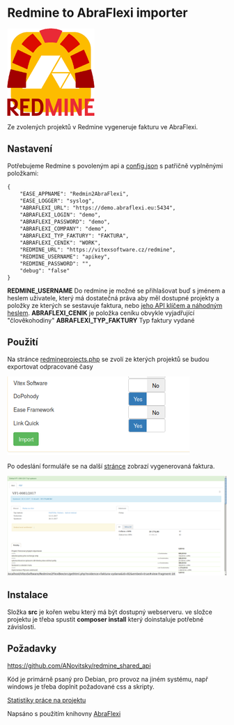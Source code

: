 Redmine to AbraFlexi importer
============================

![Logo](https://github.com/VitexSoftware/Redmine2AbraFlexi/raw/master/project-logo.png "Project Logo")

Ze zvolených projektů v Redmine vygeneruje fakturu ve AbraFlexi.

Nastavení
---------

Potřebujeme Redmine s povoleným api a [config.json](config.json) s patřičně vyplněnými položkami:

```
{
    "EASE_APPNAME": "Redmin2AbraFlexi",
    "EASE_LOGGER": "syslog",
    "ABRAFLEXI_URL": "https://demo.abraflexi.eu:5434",
    "ABRAFLEXI_LOGIN": "demo",
    "ABRAFLEXI_PASSWORD": "demo",
    "ABRAFLEXI_COMPANY": "demo",
    "ABRAFLEXI_TYP_FAKTURY": "FAKTURA",
    "ABRAFLEXI_CENIK": "WORK",
    "REDMINE_URL": "https://vitexsoftware.cz/redmine",
    "REDMINE_USERNAME": "apikey",
    "REDMINE_PASSWORD": "",
    "debug": "false"
}
```

**REDMINE_USERNAME**     Do redmine je možné se přihlašovat buď s jménem a heslem uživatele, který má dostatečná práva aby měl dostupné projekty a položky ze kterých se sestavuje faktura, nebo [jeho API klíčem a náhodným heslem](http://www.redmine.org/projects/redmine/wiki/Rest_api#Authentication).
**ABRAFLEXI_CENIK**       je položka ceníku obvykle vyjadřující "člověkohodiny"
**ABRAFLEXI_TYP_FAKTURY** Typ faktury vydané 

Použití
-------

Na stránce [redmineprojects.php](src/redmineprojects.php) se zvolí ze kterých projektů se budou exportovat odpracované časy

![Výběr projektů](vyber-projektu.png?raw=true "Volba projektů")

Po odeslání formuláře se na další [stránce](src/redminetimeentries.php) zobrazí vygenerovaná faktura.

![Vygenerovaná faktura](hotovo.png?raw=true "Výsledná faktura")

Instalace
---------

Složka **src** je kořen webu který má být dostupný webserveru. 
ve složce projektu je třeba spustit **composer install** který doinstaluje potřebné závislosti.


Požadavky
---------

https://github.com/ANovitsky/redmine_shared_api

Kód je primárně psaný pro Debian, pro provoz na jiném systému, např windows je třeba doplnit požadované css a skripty.

[Statistiky práce na projektu](https://wakatime.com/@5abba9ca-813e-43ac-9b5f-b1cfdf3dc1c7/projects/zgctsnwibv)

Napsáno s použitím knihovny [AbraFlexi](https://github.com/Spoje-NET/php-abraflexi)
